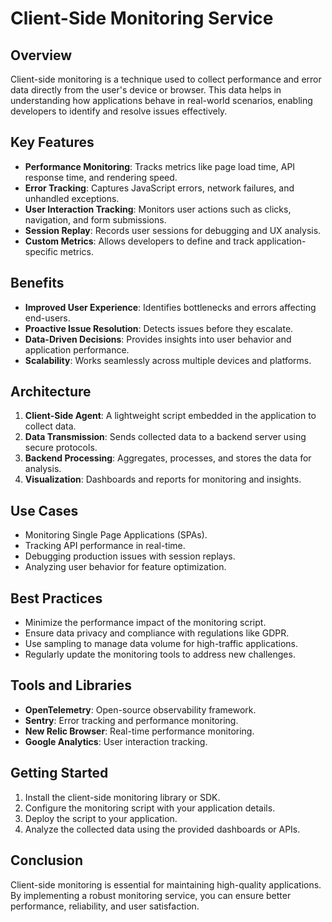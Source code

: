 # Client-Side Monitoring Service

## Overview
Client-side monitoring is a technique used to collect performance and error data directly from the user's device or browser. This data helps in understanding how applications behave in real-world scenarios, enabling developers to identify and resolve issues effectively.

## Key Features
- **Performance Monitoring**: Tracks metrics like page load time, API response time, and rendering speed.
- **Error Tracking**: Captures JavaScript errors, network failures, and unhandled exceptions.
- **User Interaction Tracking**: Monitors user actions such as clicks, navigation, and form submissions.
- **Session Replay**: Records user sessions for debugging and UX analysis.
- **Custom Metrics**: Allows developers to define and track application-specific metrics.

## Benefits
- **Improved User Experience**: Identifies bottlenecks and errors affecting end-users.
- **Proactive Issue Resolution**: Detects issues before they escalate.
- **Data-Driven Decisions**: Provides insights into user behavior and application performance.
- **Scalability**: Works seamlessly across multiple devices and platforms.

## Architecture
1. **Client-Side Agent**: A lightweight script embedded in the application to collect data.
2. **Data Transmission**: Sends collected data to a backend server using secure protocols.
3. **Backend Processing**: Aggregates, processes, and stores the data for analysis.
4. **Visualization**: Dashboards and reports for monitoring and insights.

## Use Cases
- Monitoring Single Page Applications (SPAs).
- Tracking API performance in real-time.
- Debugging production issues with session replays.
- Analyzing user behavior for feature optimization.

## Best Practices
- Minimize the performance impact of the monitoring script.
- Ensure data privacy and compliance with regulations like GDPR.
- Use sampling to manage data volume for high-traffic applications.
- Regularly update the monitoring tools to address new challenges.

## Tools and Libraries
- **OpenTelemetry**: Open-source observability framework.
- **Sentry**: Error tracking and performance monitoring.
- **New Relic Browser**: Real-time performance monitoring.
- **Google Analytics**: User interaction tracking.

## Getting Started
1. Install the client-side monitoring library or SDK.
2. Configure the monitoring script with your application details.
3. Deploy the script to your application.
4. Analyze the collected data using the provided dashboards or APIs.

## Conclusion
Client-side monitoring is essential for maintaining high-quality applications. By implementing a robust monitoring service, you can ensure better performance, reliability, and user satisfaction.

